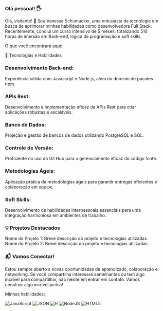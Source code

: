### Olá pessoal! :raised_hand_with_fingers_splayed:

Olá, visitante! 👋 Sou Vanessa Schumacker, uma entusiasta da tecnologia em busca de aprimorar minhas habilidades como desenvolvedora Full Stack. Recentemente, concluí um curso intensivo de 5 meses, totalizando 510 horas de imersão em Back-end, lógica de programação e soft skills.

O que você encontrará aqui:

🚀 Tecnologias e Habilidades
### Desenvolvimento Back-end: 
Experiência sólida com Javascript e Node.js, além do domínio de pacotes npm.
### APIs Rest: 
Desenvolvimento e implementação eficaz de APIs Rest para criar aplicações robustas e escaláveis.
### Banco de Dados: 
Projeção e gestão de bancos de dados utilizando PostgreSQL e SQL.
### Controle de Versão: 
Proficiente no uso do Git Hub para o gerenciamento eficaz do código fonte.
### Metodologias Ágeis: 
Aplicação prática de metodologias ágeis para garantir entregas eficientes e colaboração em equipe.
### Soft Skills: 
Desenvolvimento de habilidades interpessoais essenciais para uma integração harmoniosa em ambientes de trabalho.

### 💡 Projetos Destacados
Nome do Projeto 1: Breve descrição do projeto e tecnologias utilizadas.
Nome do Projeto 2: Breve descrição do projeto e tecnologias utilizadas.


### 📬 Vamos Conectar!
Estou sempre aberto a novas oportunidades de aprendizado, colaboração e networking. Se você compartilha interesses semelhantes ou tem algo incrível para compartilhar, não hesite em entrar em contato. Vamos construir algo incrível juntos!

Minhas habilidades:

![JavaScript](https://img.shields.io/badge/JavaScript-323330?style=for-the-badge&logo=javascript&logoColor=F7DF1E)
![JSON](https://img.shields.io/badge/json-5E5C5C?style=for-the-badge&logo=json&logoColor=white)
![R](https://img.shields.io/badge/R-276DC3?style=for-the-badge&logo=r&logoColor=white)
![NodeJS](https://img.shields.io/badge/Node%20js-339933?style=for-the-badge&logo=nodedotjs&logoColor=white)
![HTML5](https://img.shields.io/badge/HTML5-E34F26?style=for-the-badge&logo=html5&logoColor=white)



